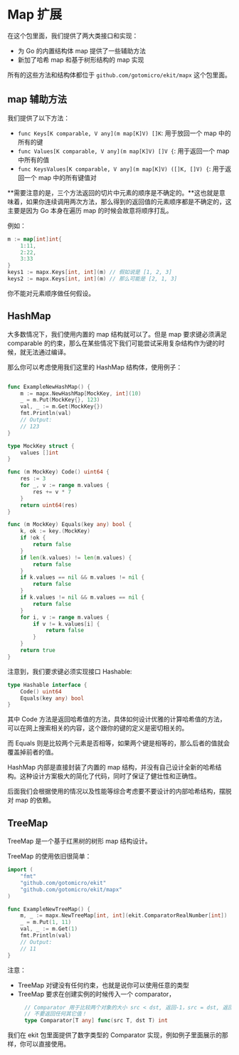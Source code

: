 # Map 扩展

在这个包里面，我们提供了两大类接口和实现：
- 为 Go 的内置结构体 map 提供了一些辅助方法
- 新加了哈希 map 和基于树形结构的 map 实现

所有的这些方法和结构体都位于 `github.com/gotomicro/ekit/mapx` 这个包里面。

## map 辅助方法

我们提供了以下方法：
- `func Keys[K comparable, V any](m map[K]V) []K`: 用于放回一个 map 中的所有的键
- `func Values[K comparable, V any](m map[K]V) []V {`: 用于返回一个 map 中所有的值
- `func KeysValues[K comparable, V any](m map[K]V) ([]K, []V) {`: 用于返回一个 map 中的所有键值对

**需要注意的是，三个方法返回的切片中元素的顺序是不确定的。**这也就是意味着，如果你连续调用两次方法，那么得到的返回值的元素顺序都是不确定的，这主要是因为 Go 本身在遍历 map 的时候会故意将顺序打乱。

例如：
```go
m := map[int]int{
	1:11,
	2:22,
	3:33
}
keys1 := mapx.Keys[int, int](m) // 假如说是 [1, 2, 3]
keys2 := mapx.Keys[int, int](m) // 那么可能是 [2, 1, 3]
```

你不能对元素顺序做任何假设。

## HashMap

大多数情况下，我们使用内置的 map 结构就可以了。但是 map 要求键必须满足 comparable 的约束，那么在某些情况下我们可能尝试采用复杂结构作为键的时候，就无法通过编译。

那么你可以考虑使用我们这里的 HashMap 结构体，使用例子：
```go

func ExampleNewHashMap() {
	m := mapx.NewHashMap[MockKey, int](10)
	_ = m.Put(MockKey{}, 123)
	val, _ := m.Get(MockKey{})
	fmt.Println(val)
	// Output:
	// 123
}

type MockKey struct {
	values []int
}

func (m MockKey) Code() uint64 {
	res := 3
	for _, v := range m.values {
		res += v * 7
	}
	return uint64(res)
}

func (m MockKey) Equals(key any) bool {
	k, ok := key.(MockKey)
	if !ok {
		return false
	}
	if len(k.values) != len(m.values) {
		return false
	}
	if k.values == nil && m.values != nil {
		return false
	}
	if k.values != nil && m.values == nil {
		return false
	}
	for i, v := range m.values {
		if v != k.values[i] {
			return false
		}
	}
	return true
}
```

注意到，我们要求键必须实现接口 Hashable:
```go
type Hashable interface {
	Code() uint64
	Equals(key any) bool
}
```
其中 Code 方法是返回哈希值的方法，具体如何设计优雅的计算哈希值的方法，可以在网上搜索相关的内容，这个跟你的键的定义是密切相关的。

而 Equals 则是比较两个元素是否相等，如果两个键是相等的，那么后者的值就会覆盖掉前者的值。

HashMap 内部是直接封装了内置的 map 结构，并没有自己设计全新的哈希结构。这种设计方案极大的简化了代码，同时了保证了健壮性和正确性。

后面我们会根据使用的情况以及性能等综合考虑要不要设计的内部哈希结构，摆脱对 map 的依赖。

## TreeMap

TreeMap 是一个基于红黑树的树形 map 结构设计。

TreeMap 的使用依旧很简单：
```go
import (
	"fmt"
	"github.com/gotomicro/ekit"
	"github.com/gotomicro/ekit/mapx"
)

func ExampleNewTreeMap() {
	m, _ := mapx.NewTreeMap[int, int](ekit.ComparatorRealNumber[int])
	_ = m.Put(1, 11)
	val, _ := m.Get(1)
	fmt.Println(val)
	// Output:
	// 11
}
```
注意：
- TreeMap 对键没有任何约束，也就是说你可以使用任意的类型
- TreeMap 要求在创建实例的时候传入一个 comparator，
  ```go
    // Comparator 用于比较两个对象的大小 src < dst, 返回-1，src = dst, 返回0，src > dst, 返回1
    // 不要返回任何其它值！
    type Comparator[T any] func(src T, dst T) int
  ```
我们在 ekit 包里面提供了数字类型的 Comparator 实现，例如例子里面展示的那样，你可以直接使用。